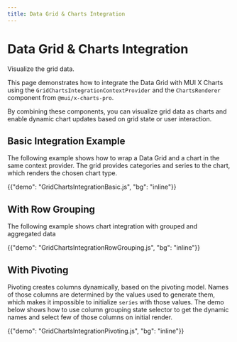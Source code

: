 ```yaml
---
title: Data Grid & Charts Integration
---
```


# Data Grid & Charts Integration [<span class="plan-premium"></span>](/x/introduction/licensing/#premium-plan 'Premium plan')

<p class="description">Visualize the grid data.</p>

This page demonstrates how to integrate the Data Grid with MUI X Charts using the `GridChartsIntegrationContextProvider` and the `ChartsRenderer` component from `@mui/x-charts-pro`.

By combining these components, you can visualize grid data as charts and enable dynamic chart updates based on grid state or user interaction.

## Basic Integration Example

The following example shows how to wrap a Data Grid and a chart in the same context provider. The grid provides categories and series to the chart, which renders the chosen chart type.

{{"demo": "GridChartsIntegrationBasic.js", "bg": "inline"}}

## With Row Grouping

The following example shows chart integration with grouped and aggregated data

{{"demo": "GridChartsIntegrationRowGrouping.js", "bg": "inline"}}

## With Pivoting

Pivoting creates columns dynamically, based on the pivoting model.
Names of those columns are determined by the values used to generate them, which makes it impossible to initialize `series` with those values.
The demo below shows how to use column grouping state selector to get the dynamic names and select few of those columns on initial render.

{{"demo": "GridChartsIntegrationPivoting.js", "bg": "inline"}}
